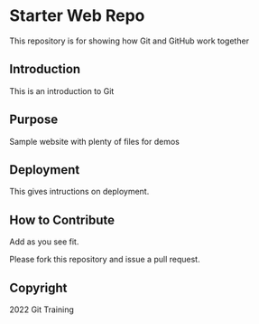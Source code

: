# Starter Web Repo

This repository is for showing how Git and GitHub work together

## Introduction
This is an introduction to Git

## Purpose

Sample website with plenty of files for demos

## Deployment
This gives intructions on deployment. 

## How to Contribute

Add as you see fit. 

Please fork this repository and issue a pull request. 

## Copyright
2022 Git Training 